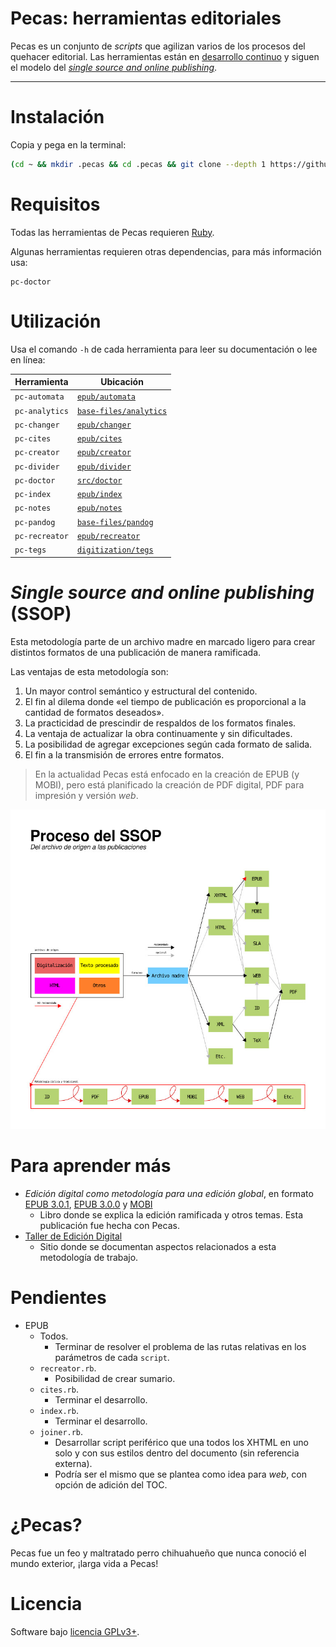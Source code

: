 # Pecas: herramientas editoriales

Pecas es un conjunto de *scripts* que agilizan varios de los procesos 
del quehacer editorial. Las herramientas están en [desarrollo continuo](https://es.wikipedia.org/wiki/Liberaci%C3%B3n_continua)
y siguen el modelo del [*single source and online publishing*](#single-source-and-online-publishing-ssop).

---

# Instalación

Copia y pega en la terminal:

```bash
(cd ~ && mkdir .pecas && cd .pecas && git clone --depth 1 https://github.com/NikaZhenya/pecas.git . && bash install.sh) && source ~/.bash_profile
```

# Requisitos

Todas las herramientas de Pecas requieren [Ruby](https://www.ruby-lang.org/).

Algunas herramientas requieren otras dependencias, para más información usa:

```
pc-doctor
```

# Utilización

Usa el comando `-h` de cada herramienta para leer su documentación o lee en línea:

| Herramienta    | Ubicación                                                                                      |
|----------------|------------------------------------------------------------------------------------------------|
| `pc-automata`  | [`epub/automata`](https://github.com/NikaZhenya/pecas/tree/master/epub/automata)               |
| `pc-analytics` | [`base-files/analytics`](https://github.com/NikaZhenya/pecas/tree/master/base-files/analytics) |
| `pc-changer`   | [`epub/changer`](https://github.com/NikaZhenya/pecas/tree/master/epub/changer)                 |
| `pc-cites`     | [`epub/cites`](https://github.com/NikaZhenya/pecas/tree/master/epub/cites)                     |
| `pc-creator`   | [`epub/creator`](https://github.com/NikaZhenya/pecas/tree/master/epub/creator)                 |
| `pc-divider`   | [`epub/divider`](https://github.com/NikaZhenya/pecas/tree/master/epub/divider)                 |
| `pc-doctor`    | [`src/doctor`](https://github.com/NikaZhenya/pecas/tree/master/src/doctor)                     |
| `pc-index`     | [`epub/index`](https://github.com/NikaZhenya/pecas/tree/master/epub/index)                     |
| `pc-notes`     | [`epub/notes`](https://github.com/NikaZhenya/pecas/tree/master/epub/notes)                     |
| `pc-pandog`    | [`base-files/pandog`](https://github.com/NikaZhenya/pecas/tree/master/base-files/pandog)       |
| `pc-recreator` | [`epub/recreator`](https://github.com/NikaZhenya/pecas/tree/master/epub/recreator)             |
| `pc-tegs`      | [`digitization/tegs`](https://github.com/NikaZhenya/pecas/tree/master/digitization/tegs)       |

# *Single source and online publishing* (SSOP)

Esta metodología parte de un archivo madre en marcado ligero para crear
distintos formatos de una publicación de manera ramificada.

Las ventajas de esta metodología son:

1. Un mayor control semántico y estructural del contenido.
2. El fin al dilema donde «el tiempo de publicación es proporcional a la 
cantidad de formatos deseados».
3. La practicidad de prescindir de respaldos de los formatos finales.
4. La ventaja de actualizar la obra continuamente y sin dificultades.
5. La posibilidad de agregar excepciones según cada formato de salida.
6. El fin a la transmisión de errores entre formatos.

> En la actualidad Pecas está enfocado en la creación de EPUB (y MOBI), 
> pero está planificado la creación de PDF digital, PDF para impresión 
> y versión *web*.

![Flujo de trabajo](flujo-de-trabajo.jpg)

# Para aprender más

* *Edición digital como metodología para una edición global*, en formato [EPUB 3.0.1](https://github.com/NikaZhenya/entradas-eguaras/raw/master/ebooks/edicion_digital_como_metodologia_para_una_edicion_global.epub), [EPUB 3.0.0](https://github.com/NikaZhenya/entradas-eguaras/raw/master/ebooks/edicion_digital_como_metodologia_para_una_edicion_global_3-0-0.epub) y [MOBI](https://github.com/NikaZhenya/entradas-eguaras/raw/master/ebooks/edicion_digital_como_metodologia_para_una_edicion_global.mobi)
    * Libro donde se explica la edición ramificada y otros temas. Esta publicación fue hecha con Pecas.
* [Taller de Edición Digital](http://ted.cliteratu.re/)
    * Sitio donde se documentan aspectos relacionados a esta metodología de trabajo.

# Pendientes

* EPUB
  * Todos.
    * Terminar de resolver el problema de las rutas relativas en los parámetros de cada `script`.
  * `recreator.rb`.
    * Posibilidad de crear sumario.
  * `cites.rb`.
    * Terminar el desarrollo.
  * `index.rb`.
    * Terminar el desarrollo.
  * `joiner.rb`.
    * Desarrollar script periférico que una todos los XHTML en uno solo y con sus estilos dentro del documento (sin referencia externa).
    * Podría ser el mismo que se plantea como idea para *web*, con opción de adición del TOC.

# ¿Pecas?

Pecas fue un feo y maltratado perro chihuahueño que nunca conoció el mundo exterior, ¡larga vida a Pecas!

# Licencia

Software bajo [licencia GPLv3+](https://gnu.org/licenses/gpl.html).
